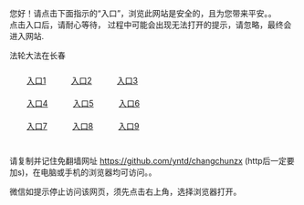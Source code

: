 您好！请点击下面指示的“入口”，浏览此网站是安全的，且为您带来平安。。 <br/>
点击入口后，请耐心等待， 过程中可能会出现无法打开的提示，请忽略，最终会进入网站. </br>

法轮大法在长春<br/>
<div style="padding:10px"><a style="margin:20px" target="_blank" href="https://d63pen4dupgqt.cloudfront.net/2Qpsp?raxhyb" id="ccLink1" rel="nofollow">入口1</a> <a target="_blank" style="margin:20px" href="https://d1dyep3qlio3ij.cloudfront.net/2Qpsp?eiezufke" id="ccLink2" rel="nofollow">入口2</a> <a style="margin:20px" target="_blank" href="https://d1pxfv0afkfxd2.cloudfront.net/2Qpsp?ojxybqog" id="ccLink3" rel="nofollow">入口3</a></div>

<div style="padding:10px" ><a style="margin:20px" target="_blank" href="https://d63pen4dupgqt.cloudfront.net/2Qpsp?raxhyb" id="ccLink4" rel="nofollow">入口4</a> <a style="margin:20px" href="https://d1dyep3qlio3ij.cloudfront.net/2Qpsp?eiezufke" target="_blank" id="ccLink5" rel="nofollow">入口5</a> <a style="margin:20px" href="https://d1pxfv0afkfxd2.cloudfront.net/2Qpsp?ojxybqog" target="_blank" id="ccLink6" rel="nofollow">入口6</a></div>

<div style="padding:10px"><a style="margin:20px" target="_blank" href="https://d63pen4dupgqt.cloudfront.net/2Qpsp?raxhyb" id="ccLink7" rel="nofollow">入口7</a> <a style="margin:20px" href="https://d1dyep3qlio3ij.cloudfront.net/2Qpsp?eiezufke" target="_blank" id="ccLink8" rel="nofollow">入口8</a> <a style="margin:20px" target="_blank" href="https://d1pxfv0afkfxd2.cloudfront.net/2Qpsp?ojxybqog" id="ccLink9" rel="nofollow">入口9</a></div>

<br/>



请复制并记住免翻墙网址 https://github.com/yntd/changchunzx (http后一定要加s)，在电脑或手机的浏览器均可访问。。<br/>

微信如提示停止访问该网页，须先点击右上角，选择浏览器打开。
